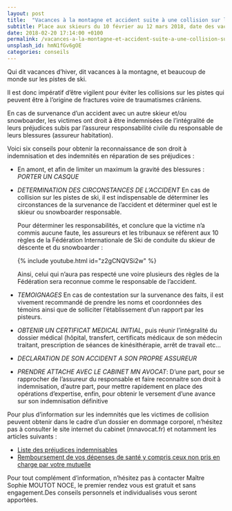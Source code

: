 ```yaml
---
layout: post
title:  "Vacances à la montagne et accident suite à une collision sur les pistes de ski"
subtitle: Place aux skieurs du 10 février au 12 mars 2018, date des vacances scolaires d'hiver toute zone confondue !
date: 2018-02-20 17:14:00 +0100
permalink: /vacances-a-la-montagne-et-accident-suite-a-une-collision-sur-les-pistes-de-ski/
unsplash_id: hmN1fGv6gOE
categories: conseils
---
```


Qui dit vacances d’hiver, dit vacances à la montagne, et beaucoup de monde sur les pistes de ski.

Il est donc impératif d’être vigilent pour éviter les collisions sur les pistes qui peuvent être à l’origine de 
fractures voire de traumatismes crâniens.

En cas de survenance d’un accident avec un autre skieur et/ou snowboarder, les victimes ont droit à être indemnisées 
de l’intégralité de leurs préjudices subis par l’assureur responsabilité civile du responsable de leurs blessures 
(assureur habitation).

Voici six conseils pour obtenir la reconnaissance de son droit à indemnisation et des indemnités en réparation de 
ses préjudices :

- En amont, et afin de limiter un maximum la gravité des blessures : *PORTER UN CASQUE*

- *DETERMINATION DES CIRCONSTANCES DE L’ACCIDENT*
  En cas de collision sur les pistes de ski, il est indispensable de déterminer les circonstances de la survenance de l’accident et déterminer quel est le skieur ou snowboarder responsable.
   
  Pour déterminer les responsabilités, et conclure que la victime n’a commis aucune faute, les assureurs et les tribunaux se réfèrent aux 10 règles de la Fédération Internationale de Ski de conduite du skieur de déscente et du snowboarder :
  
  {% include youtube.html id="z2gCNQVSi2w" %}
  
  Ainsi, celui qui n’aura pas respecté une voire plusieurs des règles de la Fédération sera reconnue comme le responsable de l’accident.
  

- *TEMOIGNAGES*
  En cas de contestation sur la survenance des faits, il est vivement recommandé de prendre les noms et coordonnées des témoins ainsi que de solliciter l’établissement d’un rapport par les pisteurs.

- *OBTENIR UN CERTIFICAT MEDICAL INITIAL*, puis réunir l’intégralité du dossier médical (hôpital, transfert, certificats médicaux de son médecin traitant, prescription de séances de kinésithérapie, arrêt de travail etc…

- *DECLARATION DE SON ACCIDENT A SON PROPRE ASSUREUR*

- *PRENDRE ATTACHE AVEC LE CABINET MN AVOCAT*:
  D’une part, pour se rapprocher de l’assureur du responsable et faire reconnaitre son droit à indemnisation,
  d’autre part, pour mettre rapidement en place des opérations d’expertise,
  enfin, pour obtenir le versement d’une avance sur son indemnisation définitive
 
Pour plus d’information sur les indemnités que les victimes de collision peuvent obtenir dans le cadre d’un dossier en dommage corporel, n’hésitez pas à consulter le site internet du cabinet (mnavocat.fr) et notamment les articles suivants :

- [Liste des préjudices indemnisables](http://mnavocat.fr/lesprejudicesindemnisablesdelavictimedirecte-suite-a-un-accident-de-la-circulation-une-agression-un-accidentmedical-ou-tout-type-devenement-accidentel)
- [Remboursement de vos dépenses de santé y compris ceux non pris en charge par votre mutuelle](http://mnavocat.fr/victime-dun-accident-de-la-route-remboursement-de-toutes-vos-depenses-de-sante)

Pour tout complément d’information, n’hésitez pas à contacter Maître Sophie MOUTOT NOCE, le premier rendez vous est gratuit et sans engagement.Des conseils personnels et individualisés vous seront apportées.
